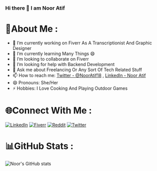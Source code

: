 ### Hi there 👋 I am Noor Atif

<!--
**NoorAtif/NoorAtif** is a ✨ _special_ ✨ repository because its `README.md` (this file) appears on your GitHub profile.
-->

<!-- Here are some ideas to get you started: -->
# 💫About Me :
- 🔭 I’m currently working on Fiverr As A Transcriptionist And Graphic Designer
- 🌱 I’m currently learning Many Things 😄
- 👯 I’m looking to collaborate on Fiverr
- 🤔 I’m looking for help with Backend Development 
- 💬 Ask me about Freelancing Or Any Sort Of Tech Related Stuff
- 📫 How to reach me:  [Twitter - @NoorAtif18](https://twitter.com/NoorAtif18) , [LinkedIn - Noor Atif](https://www.linkedin.com/in/noor-atif-24a58b170/)
- 😄 Pronouns: She/Her
- ⚡ Hobbies: I Love Cooking And Playing Outdoor Games 

# 🌐Connect With Me :
   [![LinkedIn](https://img.shields.io/badge/LinkedIn-%230077B5.svg?logo=linkedin&logoColor=white)](https://linkedin.com/in/noor-atif-24a58b170/)  [![Fiverr](https://img.shields.io/badge/Fiverr-1DBF73?.svg?logo=fiverr&logoColor=white)](https://www.fiverr.com/users/nooratif22) [![Reddit](https://img.shields.io/badge/Reddit-%23FF4500.svg?logo=Reddit&logoColor=white)](https://www.reddit.com/user/Stunning-Actuary-256) [![Twitter](https://img.shields.io/badge/Twitter-%231DA1F2.svg?logo=Twitter&logoColor=white)](https://twitter.com/NoorAtif18)
   
# 📊GitHub Stats :
![Noor's GitHub stats](https://github-readme-stats.vercel.app/api?username=NoorAtif&theme=dark&show_icons=true)
